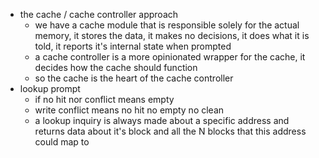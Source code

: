 - the cache / cache controller approach
	- we have a cache module that is responsible solely for the actual memory, it stores the data, it makes no decisions, it does what it is told, it reports it's internal state when prompted
	- a cache controller is a more opinionated wrapper for the cache, it decides how the cache should function
	- so the cache is the heart of the cache controller
- lookup prompt
	- if no hit nor conflict means empty
	- write conflict means no hit no empty no clean
	- a lookup inquiry is always made about a specific address and returns data about it's block and all the N blocks that this address could map to